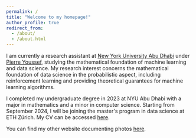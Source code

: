 ```yaml
---
permalink: /
title: "Welcome to my homepage!"
author_profile: true
redirect_from: 
  - /about/
  - /about.html
---
```


I am currently a research assistant at [New York University Abu Dhabi](https://nyuad.nyu.edu/en/) under [Pierre Youssef](https://wp.nyu.edu/pyoussef/), studying the mathematical foundation of machine learning and data science. My research interest concerns the mathematical foundation of data science in the probabilistic aspect, including reinforcement learning and providing theoretical guarantees for machine learning algorithms.

I completed my undergraduate degree in 2023 at NYU Abu Dhabi with a major in mathematics and a minor in computer science. Starting from September 2024, I will be joining the master's program in data science at ETH Zürich. My CV can be accessed [here](/files/CV_Jan2024.pdf).

You can find my other website documenting photos [here](https://sueiwenchen.wixsite.com/myphotos).
